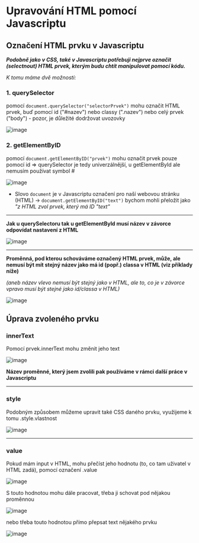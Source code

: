  # Upravování HTML pomocí Javascriptu

## Označení HTML prvku v Javascriptu



_**Podobně jako v CSS, také v Javascriptu potřebuji nejprve označit (selectnout) HTML prvek, kterým budu chtít manipulovat  pomocí kódu.**_

*K tomu máme dvě možnosti:*



### 1. querySelector
pomocí `document.querySelector("selectorPrvek")` mohu označit HTML prvek, buď pomocí id ("#nazev") nebo classy (".nazev") nebo celý prvek ("body") - pozor, je důležité dodržovat uvozovky

![image](https://user-images.githubusercontent.com/84028625/225417935-f000d07e-1d79-4d3f-89b0-8e5cc27807f0.png)


### 2. getElementByID
pomocí `document.getElementByID("prvek")` mohu označit prvek pouze pomocí id => querySelector je tedy univerzálnější, u getElementById ale nemusím používat symbol #

![image](https://user-images.githubusercontent.com/84028625/225417666-a08f4eae-f55c-4197-8317-3050cc842b5f.png)



- Slovo `document` je v Javascriptu označení pro naší webovou stránku (HTML) -> `document.getElementByID("text")` bychom mohli přeložit jako *"z HTML zvol prvek, který má ID "text"*


***

**Jak  u querySelectoru tak u getElementById musí název v závorce odpovídat nastavení z HTML**

![image](https://user-images.githubusercontent.com/84028625/225419835-9eda620b-95f2-4b91-b2c0-0a58430d8949.png)
***
**Proměnná, pod kterou schováváme označený HTML prvek, může, ale nemusí být mít stejný název jako má id (popř.) classa v HTML (viz příklady níže)**

*(aneb název vlevo nemusí být stejný jako v HTML, ale to, co je v závorce vpravo musí být stejné jako id/classa v HTML)*


![image](https://user-images.githubusercontent.com/84028625/225421099-f51ce95d-704d-459d-92a2-d4d735d31d0e.png)

## Úprava zvoleného prvku
### innerText
Pomocí prvek.innerText mohu změnit jeho text

![image](https://user-images.githubusercontent.com/84028625/225423846-b6d46eb3-ebb9-470d-b90d-883b1dd9f6e2.png)

**Název proměnné, který jsem zvolili pak používáme v rámci další práce v Javascriptu**
***

### style
Podobným způsobem můžeme upravit také CSS daného prvku, využijeme k tomu .style.vlastnost

![image](https://user-images.githubusercontent.com/84028625/225427207-529ec1c5-9c7a-4570-8bef-73195b39f3d3.png)
***

### value
Pokud mám input v HTML, mohu přečíst jeho hodnotu (to, co tam uživatel v HTML zadá), pomocí označení .value

![image](https://user-images.githubusercontent.com/84028625/225431575-bbfde64d-9b5c-4311-b090-29344f1722f3.png)


S touto hodnotou mohu dále pracovat, třeba ji schovat pod nějakou proměnnou

![image](https://user-images.githubusercontent.com/84028625/225431721-0a0b28f8-5561-451a-af63-66fcb3b2bc72.png)

nebo třeba touto hodnotou přímo přepsat text nějakého prvku

![image](https://user-images.githubusercontent.com/84028625/225432212-bde0294b-3c85-4f68-9036-86c4d8554919.png)



